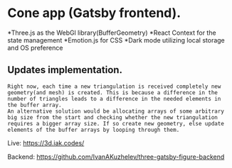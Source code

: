 # Cone app (Gatsby frontend).
*Three.js as the WebGl library(BufferGeometry)
*React Context for the state management
*Emotion.js for CSS
*Dark mode utilizing local storage and OS preference

## Updates implementation.
	Right now, each time a new triangulation is received completely new geometry(and mesh) is created. This is because a difference in the number of triangles leads to a difference in the needed elements in the buffer array.
	An alternative solution would be allocating arrays of some arbitrary big size from the start and checking whether the new triangulation requires a bigger array size. If so create new geometry, else update elements of the buffer arrays by looping through them.

Live: https://3d.iak.codes/

Backend: https://github.com/IvanAKuzhelev/three-gatsby-figure-backend
